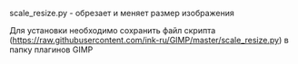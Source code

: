 scale_resize.py - обрезает и меняет размер изображения

Для установки необходимо сохранить файл скрипта (https://raw.githubusercontent.com/ink-ru/GIMP/master/scale_resize.py) в папку плагинов GIMP
